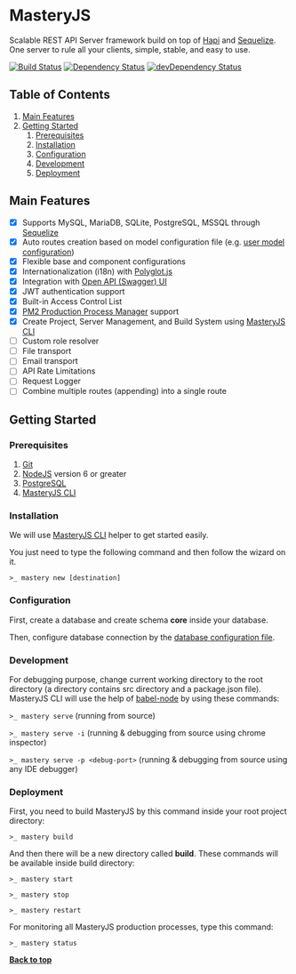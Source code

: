 # MasteryJS

Scalable REST API Server framework build on top of [Hapi](http://hapijs.com) and [Sequelize](http://sequelizejs.com). One server to rule all your clients, simple, stable, and easy to use.

[![Build Status](https://travis-ci.org/labibramadhan/mastery.svg?branch=master)](https://travis-ci.org/labibramadhan/mastery)
[![Dependency Status](https://david-dm.org/labibramadhan/mastery.svg)](https://david-dm.org/labibramadhan/mastery)
[![devDependency Status](https://david-dm.org/labibramadhan/mastery/dev-status.svg)](https://david-dm.org/labibramadhan/mastery?type=dev)

## Table of Contents
1. [Main Features](#main-features)
1. [Getting Started](#getting-started)
    1. [Prerequisites](#prerequisites)
    1. [Installation](#installation)
    1. [Configuration](#configuration)
    1. [Development](#development)
    1. [Deployment](#deployment)

## Main Features

- [x] Supports MySQL, MariaDB, SQLite, PostgreSQL, MSSQL through [Sequelize](http://docs.sequelizejs.com/en/v3/docs/getting-started/#setting-up-a-connection)
- [x] Auto routes creation based on model configuration file (e.g. [user model configuration](src/core/components/user/user.config.json))
- [x] Flexible base and component configurations
- [x] Internationalization (i18n) with [Polyglot.js](http://airbnb.io/polyglot.js)
- [x] Integration with [Open API (Swagger) UI](http://swagger.io/swagger-ui) 
- [x] JWT authentication support
- [x] Built-in Access Control List
- [x] [PM2 Production Process Manager](https://github.com/Unitech/pm2) support
- [x] Create Project, Server Management, and Build System using [MasteryJS CLI](https://github.com/labibramadhan/mastery-cli)
- [ ] Custom role resolver
- [ ] File transport
- [ ] Email transport
- [ ] API Rate Limitations
- [ ] Request Logger
- [ ] Combine multiple routes (appending) into a single route

## Getting Started

### Prerequisites

1. [Git](https://git-scm.com/downloads)
1. [NodeJS](https://nodejs.org/en/download) version 6 or greater
1. [PostgreSQL](https://www.postgresql.org/download)
1. [MasteryJS CLI](https://github.com/labibramadhan/mastery-cli)

### Installation

We will use [MasteryJS CLI](https://github.com/labibramadhan/mastery-cli) helper to get started easily.

You just need to type the following command and then follow the wizard on it.

```
>_ mastery new [destination]
```

### Configuration

First, create a database and create schema **core** inside your database.

Then, configure database connection by the [database configuration file](src/config/databases/database-main.json).

### Development

For debugging purpose, change current working directory to the root directory (a directory contains src directory and a package.json file). MasteryJS CLI will use the help of [babel-node](https://babeljs.io/docs/usage/cli/#babel-node) by using these commands:

```>_ mastery serve``` (running from source)

```>_ mastery serve -i``` (running & debugging from source using chrome inspector)

```>_ mastery serve -p <debug-port>``` (running & debugging from source using any IDE debugger)

### Deployment

First, you need to build MasteryJS by this command inside your root project directory:

```
>_ mastery build
```

And then there will be a new directory called **build**. These commands will be available inside build directory:

```
>_ mastery start
```

```
>_ mastery stop
```

```
>_ mastery restart
```

For monitoring all MasteryJS production processes, type this command:

```
>_ mastery status
```

**[Back to top](#table-of-contents)**
